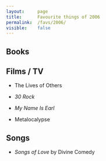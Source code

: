 ```yaml
---
layout:     page
title:      Favourite things of 2006
permalink:  /favs/2006/
visible:    false
---
```


## Books


## Films / TV

* The Lives of Others

* _30 Rock_
* _My Name Is Earl_
* Metalocalypse


## Songs

* _Songs of Love_ by Divine Comedy